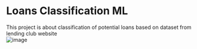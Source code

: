 # Loans Classification ML
This project is about classification of potential loans based on dataset from lending club website <br />
![image](https://user-images.githubusercontent.com/59420366/180298704-1bbb5986-5da6-49c4-b9ff-e7b8657f2c6f.png)

